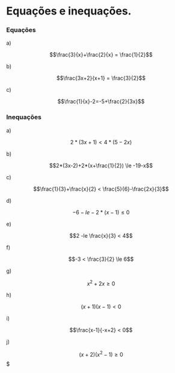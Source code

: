 # Equações e inequações.

### Equações

a)

$$\frac{3}{x}+\frac{2}{x} = \frac{1}{2}$$

b)

$$\frac{3x+2}{x+1} = \frac{3}{2}$$

c)

$$\frac{1}{x}-2=-5+\frac{2}{3x}$$

### Inequações

a)

$$2*(3x+1) < 4*(5-2x)$$

b)

$$2*(3x-2)+2*(x+\frac{1}{2}) \le -19-x$$

c)

$$\frac{1}{3}+\frac{x}{2} < \frac{5}{6}-\frac{2x}{3}$$

d)

$$-6 -le -2*(x-1) \le 0$$

e)

$$2 -le \frac{x}{3} < 4$$

f)

$$-3 < \frac{3}{2} \le 6$$

g)

$$x^2+2x \ge 0$$

h)

$$(x+1)(x-1) < 0$$

i)

$$\frac{x-1}{-x+2} < 0$$

j)

$$(x+2)(x^2-1) \ge 0$$$